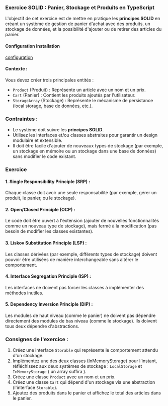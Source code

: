 ### Exercice SOLID : Panier, Stockage et Produits en TypeScript

L'objectif de cet exercice est de mettre en pratique les **principes SOLID** en créant un système de gestion de panier d'achat avec des produits, un stockage de données, et la possibilité d'ajouter ou de retirer des articles du panier.

#### Configuration installation

[configuration](./00_preparation.md)

#### Contexte :

Vous devez créer trois principales entités :
- `Product` (Produit) : Représente un article avec un nom et un prix.
- `Cart` (Panier) : Contient les produits ajoutés par l'utilisateur.
- `StorageArray` (Stockage) : Représente le mécanisme de persistance (local storage, base de données, etc.).

### Contraintes :
- Le système doit suivre les **principes SOLID**.
- Utilisez les interfaces et/ou classes abstraites pour garantir un design modulaire et extensible.
- Il doit être facile d'ajouter de nouveaux types de stockage (par exemple, un stockage en mémoire ou un stockage dans une base de données) sans modifier le code existant.

### Exercice

#### 1. **Single Responsibility Principle (SRP)** :
Chaque classe doit avoir une seule responsabilité (par exemple, gérer un produit, le panier, ou le stockage).

#### 2. **Open/Closed Principle (OCP)** :
Le code doit être ouvert à l'extension (ajouter de nouvelles fonctionnalités comme un nouveau type de stockage), mais fermé à la modification (pas besoin de modifier les classes existantes).

#### 3. **Liskov Substitution Principle (LSP)** :
Les classes dérivées (par exemple, différents types de stockage) doivent pouvoir être utilisées de manière interchangeable sans altérer le comportement.

#### 4. **Interface Segregation Principle (ISP)** :
Les interfaces ne doivent pas forcer les classes à implémenter des méthodes inutiles.

#### 5. **Dependency Inversion Principle (DIP)** :
Les modules de haut niveau (comme le panier) ne doivent pas dépendre directement des modules de bas niveau (comme le stockage). Ils doivent tous deux dépendre d'abstractions.

### Consignes de l'exercice :

1. Créez une interface `Storable` qui représente le comportement attendu d'un stockage.
2. Implémentez une des deux classes (InMemoryStorage) pour l'instant, réfléchissez aux deux systèmes de stockage : `LocalStorage` et `InMemoryStorage` ( un array suffira ).
3. Créez une classe `Product` avec un nom et un prix.
4. Créez une classe `Cart` qui dépend d'un stockage via une abstraction (l'interface `Storable`).
5. Ajoutez des produits dans le panier et affichez le total des articles dans le panier.
